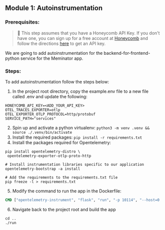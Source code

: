 ## Module 1: Autoinstrumentation

### Prerequisites:

> 🔖 This step assumes that you have a Honeycomb API Key. If you don't have one, you can sign up for a free account at [Honeycomb](https://ui.honeycomb.io/signup) and follow the directions [here](https://docs.honeycomb.io/get-started/configure/environments/manage-api-keys/#create-api-key) to get an API key.

We are going to add autoinstrumentation for the backend-for-frontend-python service for the Meminator app.

### Steps:

To add autoinstrumentation follow the steps below:

1. In the project root directory, copy the example.env file to a new file called .env and update the following:

```shell
HONEYCOMB_API_KEY=<ADD_YOUR_API_KEY>
OTEL_TRACES_EXPORTER=otlp
OTEL_EXPORTER_OTLP_PROTOCOL=http/protobuf
SERVICE_PATH="services"
```

2. Spin up and activate a python virtualenv: `python3 -m venv .venv && source ./.venv/bin/activate`
3. Install the required packages: `pip install -r requirements.txt`
4. Install the packages required for Opentelemetry:

```shell
pip install opentelemetry-distro \
 opentelemetry-exporter-otlp-proto-http

# Install instrumentation libraries specific to our application
opentelemetry-bootstrap -a install

# Add the requirements to the requirements.txt file
pip freeze -l > requirements.txt
```

5. Modify the command to run the app in the Dockerfile:

```Dockerfile
CMD ["opentelemetry-instrument", "flask", "run", "-p 10114", "--host=0.0.0.0"]
```

6. Navigate back to the project root and build the app

```shell
cd ..
./run
```
